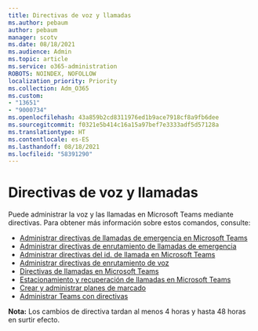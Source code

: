 ```yaml
---
title: Directivas de voz y llamadas
ms.author: pebaum
author: pebaum
manager: scotv
ms.date: 08/18/2021
ms.audience: Admin
ms.topic: article
ms.service: o365-administration
ROBOTS: NOINDEX, NOFOLLOW
localization_priority: Priority
ms.collection: Adm_O365
ms.custom:
- "13651"
- "9000734"
ms.openlocfilehash: 43a859b2cd8311976ed1b9ace7918cf8a9fb6dee
ms.sourcegitcommit: f0321e5b414c16a15a97bef7e3333adf5d57128a
ms.translationtype: HT
ms.contentlocale: es-ES
ms.lasthandoff: 08/18/2021
ms.locfileid: "58391290"
---
```

# <a name="voice-and-calling-policies"></a>Directivas de voz y llamadas

Puede administrar la voz y las llamadas en Microsoft Teams mediante directivas. Para obtener más información sobre estos comandos, consulte:

- [Administrar directivas de llamadas de emergencia en Microsoft Teams](https://docs.microsoft.com/microsoftteams/manage-emergency-calling-policies)
- [Administrar directivas de enrutamiento de llamadas de emergencia](https://docs.microsoft.com/microsoftteams/manage-emergency-call-routing-policies)
- [Administrar directivas del id. de llamada en Microsoft Teams](https://docs.microsoft.com/microsoftteams/caller-id-policies)
- [Administrar directivas de enrutamiento de voz](https://docs.microsoft.com/microsoftteams/manage-voice-routing-policies)
- [Directivas de llamadas en Microsoft Teams](https://docs.microsoft.com/microsoftteams/teams-calling-policy)
- [Estacionamiento y recuperación de llamadas en Microsoft Teams](https://docs.microsoft.com/microsoftteams/call-park-and-retrieve)
- [Crear y administrar planes de marcado](https://docs.microsoft.com/microsoftteams/create-and-manage-dial-plans)
- [Administrar Teams con directivas](https://docs.microsoft.com/microsoftteams/manage-teams-with-policies)

**Nota:** Los cambios de directiva tardan al menos 4 horas y hasta 48 horas en surtir efecto.